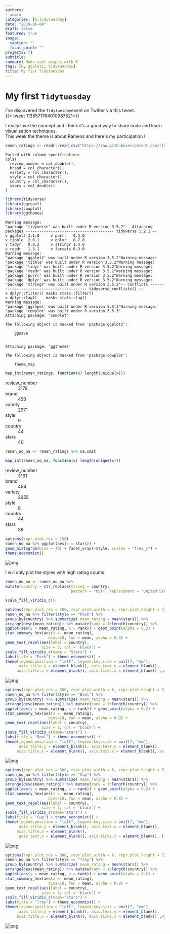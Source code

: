 ```yaml
---
authors:
- admin
categories: [R,Tidytuesday]
date: "2019-06-04"
draft: false
featured: true
image:
  caption: ""
  focal_point: ""
projects: []
subtitle: 
summary: Make cool graphs with R
tags: [R, ggplot2, tidytuesday]
title: My fist Tidytuesday
---
```


# My first `Tidytuesday`

I've discovered the `Tidytuesday`event on Twitter via this tweet.  
{{< tweet 1135571764010987521>}} 

I really love the concept and I think it's a good way to share code and learn visualization techniques.   
This week the theme is about Ramens and here's my participation !


```R
ramen_ratings <- readr::read_csv("https://raw.githubusercontent.com/rfordatascience/tidytuesday/master/data/2019/2019-06-04/ramen_ratings.csv")
```

    Parsed with column specification:
    cols(
      review_number = col_double(),
      brand = col_character(),
      variety = col_character(),
      style = col_character(),
      country = col_character(),
      stars = col_double()
    )
    


```R
library(tidyverse)
library(ggrepel)
library(cowplot)
library(ggthemes)
```

    Warning message:
    "package 'tidyverse' was built under R version 3.5.2"-- Attaching packages --------------------------------------- tidyverse 1.2.1 --
    v ggplot2 3.1.0     v purrr   0.3.0
    v tibble  2.0.1     v dplyr   0.7.8
    v tidyr   0.8.2     v stringr 1.4.0
    v readr   1.3.1     v forcats 0.3.0
    Warning message:
    "package 'ggplot2' was built under R version 3.5.2"Warning message:
    "package 'tibble' was built under R version 3.5.2"Warning message:
    "package 'tidyr' was built under R version 3.5.2"Warning message:
    "package 'readr' was built under R version 3.5.2"Warning message:
    "package 'purrr' was built under R version 3.5.2"Warning message:
    "package 'dplyr' was built under R version 3.5.2"Warning message:
    "package 'stringr' was built under R version 3.5.2"-- Conflicts ------------------------------------------ tidyverse_conflicts() --
    x dplyr::filter() masks stats::filter()
    x dplyr::lag()    masks stats::lag()
    Warning message:
    "package 'ggrepel' was built under R version 3.5.3"Warning message:
    "package 'cowplot' was built under R version 3.5.3"
    Attaching package: 'cowplot'
    
    The following object is masked from 'package:ggplot2':
    
        ggsave
    
    
    Attaching package: 'ggthemes'
    
    The following object is masked from 'package:cowplot':
    
        theme_map
    
    


```R
map_int(ramen_ratings, function(x) length(unique(x)))
```


<dl class=dl-horizontal>
	<dt>review_number</dt>
		<dd>3178</dd>
	<dt>brand</dt>
		<dd>456</dd>
	<dt>variety</dt>
		<dd>2971</dd>
	<dt>style</dt>
		<dd>9</dd>
	<dt>country</dt>
		<dd>44</dd>
	<dt>stars</dt>
		<dd>40</dd>
</dl>




```R
ramen_no_na <- ramen_ratings %>% na.omit
```


```R
map_int(ramen_no_na, function(x) length(unique(x)))
```


<dl class=dl-horizontal>
	<dt>review_number</dt>
		<dd>3161</dd>
	<dt>brand</dt>
		<dd>454</dd>
	<dt>variety</dt>
		<dd>2955</dd>
	<dt>style</dt>
		<dd>8</dd>
	<dt>country</dt>
		<dd>44</dd>
	<dt>stars</dt>
		<dd>39</dd>
</dl>




```R
options(repr.plot.res = 150)
ramen_no_na %>% ggplot(aes(x = stars)) + 
geom_histogram(bins = 40) + facet_wrap(~style, scales = "free_y") +
theme_economist()
```


![png](output_7_0.png)


I will only plot the styles with high rating counts.


```R
ramen_no_na <- ramen_no_na %>% 
mutate(country = str_replace(string = country, 
                             pattern = "USA", replacement = "United States"))
```


```R
scale_fill_viridis_c()
```


```R
options(repr.plot.res = 300, repr.plot.width = 6, repr.plot.height = 5)
ramen_no_na %>% filter(style == "Pack") %>%
group_by(country) %>% summarize( mean_rating = mean(stars)) %>%
arrange(desc(mean_rating)) %>% mutate(rank = 1:length(country)) %>%
ggplot(aes(y = mean_rating, x = rank)) + geom_point(alpha = 0.2) + 
stat_summary_hex(aes(z =  mean_rating), 
                   bins=10, fun = mean, alpha = 0.9) + 
geom_text_repel(aes(label = country), 
                size = 3, col = 'black') + 
scale_fill_viridis_c(name = "Stars") +
labs(title = "Pack") + theme_economist() + 
theme(legend.position = "left", legend.key.size = unit(7, "mm"),
      axis.title.y = element_blank(), axis.text.y = element_blank(),
     axis.title.x = element_blank(), axis.ticks.x = element_blank() ,axis.text.x = element_blank())
```


![png](output_11_0.png)



```R
options(repr.plot.res = 300, repr.plot.width = 6, repr.plot.height = 5)
ramen_no_na %>% filter(style == "Bowl") %>%
group_by(country) %>% summarize( mean_rating = mean(stars)) %>%
arrange(desc(mean_rating)) %>% mutate(rank = 1:length(country)) %>%
ggplot(aes(y = mean_rating, x = rank)) + geom_point(alpha = 0.2) + 
stat_summary_hex(aes(z =  mean_rating), 
                   bins=10, fun = mean, alpha = 0.9) + 
geom_text_repel(aes(label = country), 
                size = 3, col = 'black') + 
scale_fill_viridis_c(name="stars") +
labs(title = "Bowl") + theme_economist() + 
theme(legend.position = "left", legend.key.size = unit(7, "mm"),
      axis.title.y = element_blank(), axis.text.y = element_blank(),
     axis.title.x = element_blank(), axis.text.x = element_blank(), axis.ticks.x = element_blank())
```


![png](output_12_0.png)



```R
options(repr.plot.res = 300, repr.plot.width = 6, repr.plot.height = 5)
ramen_no_na %>% filter(style == "Cup") %>%
group_by(country) %>% summarize( mean_rating = mean(stars)) %>%
arrange(desc(mean_rating)) %>% mutate(rank = 1:length(country)) %>%
ggplot(aes(y = mean_rating, x = rank)) + geom_point(alpha = 0.2) + 
stat_summary_hex(aes(z =  mean_rating), 
                   bins=10, fun = mean, alpha = 0.9) + 
geom_text_repel(aes(label = country), 
                size = 3, col = 'black') + 
scale_fill_viridis_c(name="stars") +
labs(title = "Cup") + theme_economist() + 
theme(legend.position = "left", legend.key.size = unit(7, "mm"),
      axis.title.y = element_blank(), axis.text.y = element_blank(),
     axis.title.x = element_blank(), 
      axis.text.x = element_blank(), axis.ticks.x = element_blank(), )
```


![png](output_13_0.png)



```R
options(repr.plot.res = 300, repr.plot.width = 6, repr.plot.height = 5)
ramen_no_na %>% filter(style == "Tray") %>%
group_by(country) %>% summarize( mean_rating = mean(stars)) %>%
arrange(desc(mean_rating)) %>% mutate(rank = 1:length(country)) %>%
ggplot(aes(y = mean_rating, x = rank)) + geom_point(alpha = 0.2) + 
stat_summary_hex(aes(z =  mean_rating), 
                   bins=10, fun = mean, alpha = 0.9) + 
geom_text_repel(aes(label = country), 
                size = 3, col = 'black') + 
scale_fill_viridis_c(name="stars") +
labs(title = "Tray") + theme_economist() + 
theme(legend.position = "left", legend.key.size = unit(7, "mm"),
      axis.title.y = element_blank(), axis.text.y = element_blank(),
     axis.title.x = element_blank(), axis.ticks.x = element_blank() ,axis.text.x = element_blank())
```


![png](output_14_0.png)



```R

```
